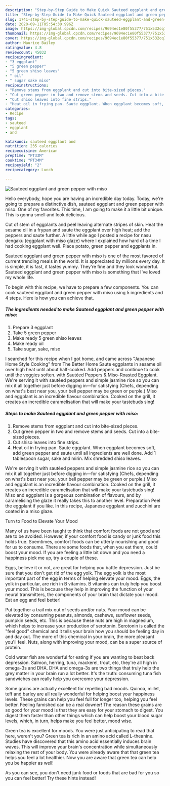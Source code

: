 ```yaml
---
description: "Step-by-Step Guide to Make Quick Sauteed eggplant and green pepper with miso"
title: "Step-by-Step Guide to Make Quick Sauteed eggplant and green pepper with miso"
slug: 1741-step-by-step-guide-to-make-quick-sauteed-eggplant-and-green-pepper-with-miso
date: 2020-09-11T05:54:30.996Z
image: https://img-global.cpcdn.com/recipes/9694ec1e80f55377/751x532cq70/sauteed-eggplant-and-green-pepper-with-miso-recipe-main-photo.jpg
thumbnail: https://img-global.cpcdn.com/recipes/9694ec1e80f55377/751x532cq70/sauteed-eggplant-and-green-pepper-with-miso-recipe-main-photo.jpg
cover: https://img-global.cpcdn.com/recipes/9694ec1e80f55377/751x532cq70/sauteed-eggplant-and-green-pepper-with-miso-recipe-main-photo.jpg
author: Maurice Bailey
ratingvalue: 4.8
reviewcount: 45032
recipeingredient:
- "3 eggplant"
- "5 green pepper"
- "5 green shiso leaves"
- " oil"
- " sugar sake miso"
recipeinstructions:
- "Remove stems from eggplant and cut into bite-sized pieces."
- "Cut green pepper in two and remove stems and seeds. Cut into a bite-sized pieces."
- "Cut shiso leaves into fine strips."
- "Heat oil in frying pan. Saute eggplant. When eggplant becomes soft, add green pepper and saute until all ingredients are well done. Add 1 tablespoon sugar, sake and mirin. Mix shredded shiso leaves."
categories:
- Recipe
tags:
- sauteed
- eggplant
- and

katakunci: sauteed eggplant and 
nutrition: 235 calories
recipecuisine: American
preptime: "PT33M"
cooktime: "PT34M"
recipeyield: "2"
recipecategory: Lunch

---
```



![Sauteed eggplant and green pepper with miso](https://img-global.cpcdn.com/recipes/9694ec1e80f55377/751x532cq70/sauteed-eggplant-and-green-pepper-with-miso-recipe-main-photo.jpg)

Hello everybody, hope you are having an incredible day today. Today, we're going to prepare a distinctive dish, sauteed eggplant and green pepper with miso. One of my favorites. This time, I am going to make it a little bit unique. This is gonna smell and look delicious.

Cut of stem of eggplants and peel leaving alternate stripes of skin. Heat the sesame oil in a frypan and saute the eggplant over high heat; add the peppers and saute further. A little while ago I posted a recipe for nasu dengaku (eggplant with miso glaze) where I explained how hard of a time I had cooking eggplant well. Place potato, green pepper and eggplants in.

Sauteed eggplant and green pepper with miso is one of the most favored of current trending meals in the world. It is appreciated by millions every day. It is simple, it is fast, it tastes yummy. They're fine and they look wonderful. Sauteed eggplant and green pepper with miso is something that I've loved my whole life.


To begin with this recipe, we have to prepare a few components. You can cook sauteed eggplant and green pepper with miso using 5 ingredients and 4 steps. Here is how you can achieve that.

<!--inarticleads1-->

##### The ingredients needed to make Sauteed eggplant and green pepper with miso:

1. Prepare 3 eggplant
1. Take 5 green pepper
1. Make ready 5 green shiso leaves
1. Make ready  oil
1. Take  sugar, sake, miso


I searched for this recipe when I got home, and came across &#34;Japanese Home Style Cooking&#34; from The Better Home Saute eggplants in sesame oil over high heat until about half-cooked. Add peppers and continue to cook until the veggies soften. with Sautéed Peppers &amp; Miso-Roasted Eggplant. We&#39;re serving it with sautéed peppers and simple jasmine rice so you can mix it all together just before digging in—for satisfying (Chefs, depending on what&#39;s best near you, your bell pepper may be green or purple.) Miso and eggplant is an incredible flavour combination. Cooked on the grill, it creates an incredible caramelisation that will make your tastebuds sing! 

<!--inarticleads2-->

##### Steps to make Sauteed eggplant and green pepper with miso:

1. Remove stems from eggplant and cut into bite-sized pieces.
1. Cut green pepper in two and remove stems and seeds. Cut into a bite-sized pieces.
1. Cut shiso leaves into fine strips.
1. Heat oil in frying pan. Saute eggplant. When eggplant becomes soft, add green pepper and saute until all ingredients are well done. Add 1 tablespoon sugar, sake and mirin. Mix shredded shiso leaves.


We&#39;re serving it with sautéed peppers and simple jasmine rice so you can mix it all together just before digging in—for satisfying (Chefs, depending on what&#39;s best near you, your bell pepper may be green or purple.) Miso and eggplant is an incredible flavour combination. Cooked on the grill, it creates an incredible caramelisation that will make your tastebuds sing! Miso and eggplant is a gorgeous combination of flavours, and by caramelising the glaze it really takes this to another level. Preparation Peel the eggplant if you like. In this recipe, Japanese eggplant and zucchini are coated in a miso glaze. 

Turn to Food to Elevate Your Mood


Many of us have been taught to think that comfort foods are not good and are to be avoided. However, if your comfort food is candy or junk food this holds true. Soemtimes, comfort foods can be utterly nourishing and good for us to consume. There are some foods that, when you eat them, could boost your mood. If you are feeling a little bit down and you need a happiness pick me up, try a couple of these.

Eggs, believe it or not, are great for helping you battle depression. Just be sure that you don't get rid of the egg yolk. The egg yolk is the most important part of the egg in terms of helping elevate your mood. Eggs, the yolk in particular, are rich in B vitamins. B vitamins can truly help you boost your mood. This is because they help in improving the function of your neural transmitters, the components of your brain that dictate your mood. Eat an egg and feel better!

Put together a trail mix out of seeds and/or nuts. Your mood can be elevated by consuming peanuts, almonds, cashews, sunflower seeds, pumpkin seeds, etc. This is because these nuts are high in magnesium, which helps to increase your production of serotonin. Serotonin is called the "feel good" chemical and it tells your brain how you should be feeling day in and day out. The more of this chemical in your brain, the more pleasant you'll feel. Nuts, along with improving your mood, can be a super source of protein.

Cold water fish are wonderful for eating if you are wanting to beat back depression. Salmon, herring, tuna, mackerel, trout, etc, they're all high in omega-3s and DHA. DHA and omega-3s are two things that truly help the grey matter in your brain run a lot better. It's the truth: consuming tuna fish sandwiches can really help you overcome your depression. 

Some grains are actually excellent for repelling bad moods. Quinoa, millet, teff and barley are all really wonderful for helping boost your happiness levels. These grains can help you feel full for longer too, helping you feel better. Feeling famished can be a real downer! The reason these grains are so good for your mood is that they are easy for your stomach to digest. You digest them faster than other things which can help boost your blood sugar levels, which, in turn, helps make you feel better, mood wise.

Green tea is excellent for moods. You were just anticipating to read that here, weren't you? Green tea is rich in an amino acid called L-theanine. Studies have discovered that this amino acid essentially induces brain waves. This will improve your brain's concentration while simultaneously relaxing the rest of your body. You were already aware that that green tea helps you feel a lot healthier. Now you are aware that green tea can help you be happier as well!

As you can see, you don't need junk food or foods that are bad for you so you can feel better! Try  these hints  instead!

